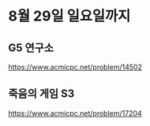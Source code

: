 # 8월 29일 일요일까지

## G5 연구소
https://www.acmicpc.net/problem/14502

## 죽음의 게임 S3
https://www.acmicpc.net/problem/17204
